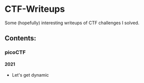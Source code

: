 CTF-Writeups
============

Some (hopefully) interesting writeups of CTF challenges I solved.

Contents:
---------

### picoCTF

#### 2021
* Let's get dynamic


